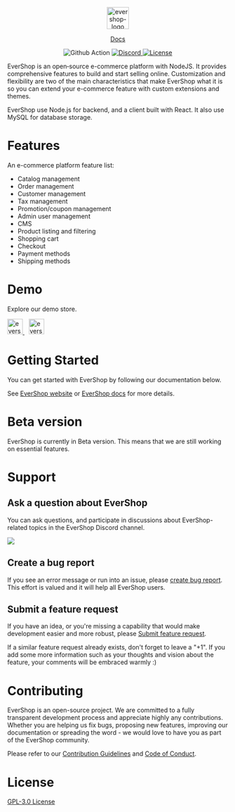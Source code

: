 <p align="center">
  <a href="https://evershop.io" target="_blank">
    <img alt="evershop-logo" height="50" alt="EverShop Logo" src="https://evershop.io/wp-content/uploads/2022/05/evershop-logo.svg"/>
  </a>
</p>
<p align="center">
    <a href="https://evershop.io/docs/">Docs</a>
</p>
<p align="center">
  <img src="https://github.com/nodeonline/nodejscart/actions/workflows/build.yml/badge.svg" alt="Github Action">
  <a href="https://discord.gg/GSzt7dt7RM">
    <img src="https://img.shields.io/discord/757179260417867879?label=discord" alt="Discord">
  </a>
  <a href="https://opensource.org/licenses/GPL-3.0">
    <img src="https://img.shields.io/badge/License-GPLv3-blue.svg" alt="License">
  </a>
</p>
  
EverShop is an open‑source e-commerce platform with NodeJS. It provides comprehensive features to build and start selling online. Customization and flexibility are two of the main characteristics that make EverShop what it is so you can extend your e-commerce feature with custom extensions and themes.

EverShop use Node.js for backend, and a client built with React. It also use MySQL for database storage.

# Features

An e-commerce platform feature list:

- Catalog management
- Order management
- Customer management
- Tax management
- Promotion/coupon management
- Admin user management
- CMS
- Product listing and filtering
- Shopping cart
- Checkout
- Payment methods
- Shipping methods

# Demo

Explore our demo store.

<p align="left">
  <a href="https://demo.evershop.io/admin" target="_blank">
    <img alt="evershop-backend-demo" height="35" alt="EverShop Admin Demo" src="https://evershop.io/wp-content/uploads/2022/05/evershop-admin-demo.png"/>
  </a>
  <a style="margin-left:10px" href="https://demo.evershop.io/" target="_blank">
    <img alt="evershop-store-demo" height="35" alt="EverShop Store Demo" src="https://evershop.io/wp-content/uploads/2022/05/evershop-store-front-demo.png"/>
  </a>
</p>

# Getting Started

You can get started with EverShop by following our documentation below. 

See [EverShop website](http://evershop.io/) or [EverShop docs](http://evershop.io/docs) for more details.


# Beta version

EverShop is currently in Beta version. This means that we are still working on essential features.

# Support

## Ask a question about EverShop

You can ask questions, and participate in discussions about EverShop-related topics in the EverShop Discord channel.

<a href="https://discord.gg/GSzt7dt7RM"><img src="https://evershop.io/wp-content/uploads/2022/05/discord_banner_github.svg" /></a>

## Create a bug report

If you see an error message or run into an issue, please [create bug report](https://github.com/evershopcommerce/evershop/issues/new). This effort is valued and it will help all EverShop users.


## Submit a feature request

If you have an idea, or you're missing a capability that would make development easier and more robust, please [Submit feature request](https://github.com/evershopcommerce/evershop/issues/new).

If a similar feature request already exists, don't forget to leave a "+1".
If you add some more information such as your thoughts and vision about the feature, your comments will be embraced warmly :)


# Contributing

EverShop is an open-source project. We are committed to a fully transparent development process and appreciate highly any contributions. Whether you are helping us fix bugs, proposing new features, improving our documentation or spreading the word - we would love to have you as part of the EverShop community.

Please refer to our [Contribution Guidelines](./CONTRIBUTING.md) and [Code of Conduct](./code_of_conduct.md).

# License

[GPL-3.0 License](https://github.com/evershopcommerce/evershop/blob/main/LICENSE)